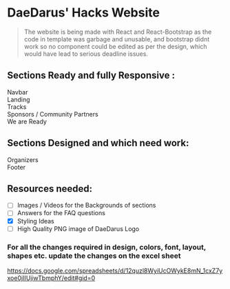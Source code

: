# DaeDarus' Hacks Website

> The website is being made  with React and React-Bootstrap as the code in template was garbage and unusable, and bootstrap didnt work so no component could be edited as per the design, which would have lead to serious deadline issues.

## Sections Ready and fully Responsive :

Navbar  
Landing  
Tracks  
Sponsors / Community Partners  
We are Ready  

## Sections Designed and which need work: 

Organizers  
Footer  

## Resources needed:

- [ ] Images / Videos for the Backgrounds of sections  
- [ ] Answers for the FAQ questions  
- [x] Styling Ideas  
- [ ] High Quality PNG image of DaeDarus Logo

### For all the changes required in design, colors, font, layout, shapes etc. update the changes on the excel sheet  
https://docs.google.com/spreadsheets/d/12quzl8WyiUcOWykE8mN_1cxZ7yxoe0jIIUjiwTbmphY/edit#gid=0
